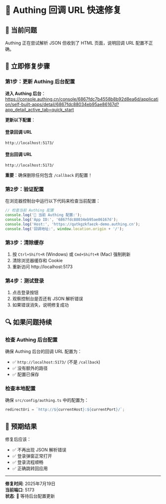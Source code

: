 # 🚨 Authing 回调 URL 快速修复

## 🎯 当前问题

Authing 正在尝试解析 JSON 但收到了 HTML 页面，说明回调 URL 配置不正确。

## 🔧 立即修复步骤

### 第1步：更新 Authing 后台配置

**进入 Authing 后台**：
https://console.authing.cn/console/6867fdc7b4558b8b92d8ea6d/application/self-built-apps/detail/6867fdc88034eb95ae86167d?app_detail_active_tab=quick_start

**更新以下配置**：

#### 登录回调 URL
```
http://localhost:5173/
```

#### 登出回调 URL
```
http://localhost:5173/
```

**重要**：确保删除任何包含 `/callback` 的配置！

### 第2步：验证配置

在浏览器控制台中运行以下代码来检查当前配置：

```javascript
// 检查当前 Authing 配置
console.log('🔧 当前 Authing 配置:');
console.log('App ID:', '6867fdc88034eb95ae86167d');
console.log('Host:', 'https://qutkgzkfaezk-demo.authing.cn');
console.log('回调地址:', window.location.origin + '/');
```

### 第3步：清除缓存

1. 按 `Ctrl+Shift+R` (Windows) 或 `Cmd+Shift+R` (Mac) 强制刷新
2. 清除浏览器缓存和 Cookie
3. 重新访问 http://localhost:5173

### 第4步：测试登录

1. 点击登录按钮
2. 观察控制台是否还有 JSON 解析错误
3. 如果错误消失，说明修复成功

## 🔍 如果问题持续

### 检查 Authing 后台配置

确保 Authing 后台的回调 URL 配置为：
- ✅ `http://localhost:5173/` (不是 `/callback`)
- ✅ 没有额外的路径
- ✅ 配置已保存

### 检查本地配置

确保 `src/config/authing.ts` 中的配置为：
```typescript
redirectUri = `http://${currentHost}:${currentPort}/`;
```

## 🎉 预期结果

修复后应该：
- ✅ 不再出现 JSON 解析错误
- ✅ 登录弹窗正常打开
- ✅ 登录流程顺畅
- ✅ 正确跳转回应用

---

**修复时间**: 2025年7月19日  
**当前端口**: 5173  
**状态**: 🔧 等待后台配置更新 
